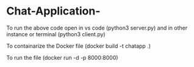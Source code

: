 # Chat-Application-
To run the above code open in vs code (python3 server.py) and in other instance or terminal (python3 client.py)

To containarize the Docker file (docker build -t chatapp .)

To run the file (docker run -d -p 8000:8000)

